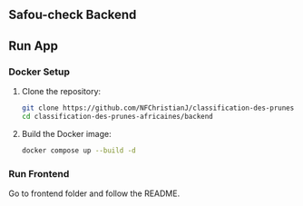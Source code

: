 ## Safou-check Backend
## Run App

### Docker Setup

1. Clone the repository:
   ```bash
   git clone https://github.com/NFChristianJ/classification-des-prunes-africaines.git
   cd classification-des-prunes-africaines/backend
   ```

2. Build the Docker image:
   ```bash
   docker compose up --build -d 
   ```

### Run Frontend
Go to frontend folder and follow the README.